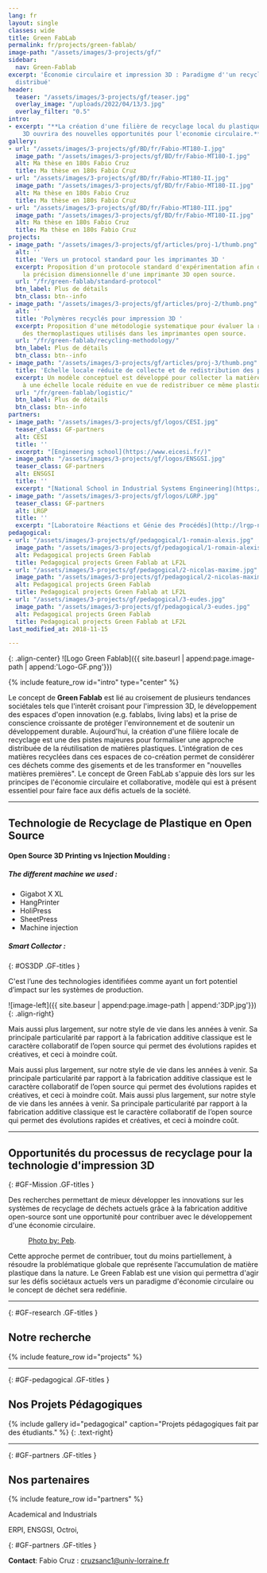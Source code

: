 ```yaml
---
lang: fr
layout: single
classes: wide
title: Green FabLab
permalink: fr/projects/green-fablab/
image-path: "/assets/images/3-projects/gf/"
sidebar:
  nav: Green-Fablab
excerpt: 'Économie circulaire et impression 3D : Paradigme d''un recyclage local et
  distribué'
header:
  teaser: "/assets/images/3-projects/gf/teaser.jpg"
  overlay_image: "/uploads/2022/04/13/3.jpg"
  overlay_filter: "0.5"
intro:
- excerpt: "**La création d'une filière de recyclage local du plastique pour l'impression
    3D ouvrira des nouvelles opportunités pour l'economie circulaire.**"
gallery:
- url: "/assets/images/3-projects/gf/BD/fr/Fabio-MT180-I.jpg"
  image_path: "/assets/images/3-projects/gf/BD/fr/Fabio-MT180-I.jpg"
  alt: Ma thèse en 180s Fabio Cruz
  title: Ma thèse en 180s Fabio Cruz
- url: "/assets/images/3-projects/gf/BD/fr/Fabio-MT180-II.jpg"
  image_path: "/assets/images/3-projects/gf/BD/fr/Fabio-MT180-II.jpg"
  alt: Ma thèse en 180s Fabio Cruz
  title: Ma thèse en 180s Fabio Cruz
- url: "/assets/images/3-projects/gf/BD/fr/Fabio-MT180-III.jpg"
  image_path: "/assets/images/3-projects/gf/BD/fr/Fabio-MT180-II.jpg"
  alt: Ma thèse en 180s Fabio Cruz
  title: Ma thèse en 180s Fabio Cruz
projects:
- image_path: "/assets/images/3-projects/gf/articles/proj-1/thumb.png"
  alt: ''
  title: 'Vers un protocol standard pour les imprimantes 3D '
  excerpt: Proposition d'un protocole standard d'expérimentation afin de caractériser
    la précision dimensionnelle d'une imprimante 3D open source.
  url: "/fr/green-fablab/standard-protocol"
  btn_label: Plus de détails
  btn_class: btn--info
- image_path: "/assets/images/3-projects/gf/articles/proj-2/thumb.png"
  alt: ''
  title: 'Polymères recyclés pour impression 3D '
  excerpt: Proposition d'une métodologie systematique pour évaluer la recyclabilité
    des thermoplastiques utilisés dans les imprimantes open source.
  url: "/fr/green-fablab/recycling-methodology/"
  btn_label: Plus de détails
  btn_class: btn--info
- image_path: "/assets/images/3-projects/gf/articles/proj-3/thumb.png"
  title: 'Echelle locale réduite de collecte et de redistribution des plastiques recyclés '
  excerpt: Un modèle conceptuel est développé pour collecter la matière plastique
    à une échelle locale réduite en vue de redistribuer ce même plastique recyclé.
  url: "/fr/green-fablab/logistic/"
  btn_label: Plus de détails
  btn_class: btn--info
partners:
- image_path: "/assets/images/3-projects/gf/logos/CESI.jpg"
  teaser_class: GF-partners
  alt: CESI
  title: ''
  excerpt: "[Engineering school](https://www.eicesi.fr/)"
- image_path: "/assets/images/3-projects/gf/logos/ENSGSI.jpg"
  teaser_class: GF-partners
  alt: ENSGSI
  title: ''
  excerpt: "[National School in Industrial Systems Engineering](https://www.ensgsi.univ-lorraine.fr/)"
- image_path: "/assets/images/3-projects/gf/logos/LGRP.jpg"
  teaser_class: GF-partners
  alt: LRGP
  title: ''
  excerpt: "[Laboratoire Réactions et Génie des Procédés](http://lrgp-nancy.cnrs.fr/)"
pedagogical:
- url: "/assets/images/3-projects/gf/pedagogical/1-romain-alexis.jpg"
  image_path: "/assets/images/3-projects/gf/pedagogical/1-romain-alexis.jpg"
  alt: Pedagogical projects Green Fablab
  title: Pedagogical projects Green Fablab at LF2L
- url: "/assets/images/3-projects/gf/pedagogical/2-nicolas-maxime.jpg"
  image_path: "/assets/images/3-projects/gf/pedagogical/2-nicolas-maxime.jpg"
  alt: Pedagogical projects Green Fablab
  title: Pedagogical projects Green Fablab at LF2L
- url: "/assets/images/3-projects/gf/pedagogical/3-eudes.jpg"
  image_path: "/assets/images/3-projects/gf/pedagogical/3-eudes.jpg"
  alt: Pedagogical projects Green Fablab
  title: Pedagogical projects Green Fablab at LF2L
last_modified_at: 2018-11-15

---
```

{: .align-center}
![Logo Green Fablab]({{ site.baseurl | append:page.image-path | append:'Logo-GF.png'}})

{% include feature_row id="intro" type="center" %}

<!-- Intro -->
Le concept de **Green Fablab** est lié au croisement de plusieurs tendances sociétales tels que l'interêt croisant pour l'impression 3D, le développement des espaces d'open innovation (e.g. fablabs, living labs) et la prise de conscience croissante de protéger l'environnement et de soutenir un développement durable. Aujourd'hui, la création d'une filière locale de recyclage est une des pistes majeures pour formaliser une approche distribuée de la réutilisation de matières plastiques. L'intégration de ces matières recyclées dans ces espaces de co-création permet de considérer ces déchets comme des gisements et de les transformer en "nouvelles matières premières". Le concept de Green FabLab s'appuie dès lors sur les principes de l'économie circulaire et collaborative, modèle qui est à présent essentiel pour faire face aux défis actuels de la société.

***

## Technologie de Recyclage de Plastique en Open Source

#### Open Source 3D Printing vs Injection Moulding :

##### The different machine we used :

* Gigabot X XL
* HangPrinter
* HoliPress
* SheetPress
* Machine injection

##### Smart Collector :

{: #OS3DP .GF-titles }

C'est l’une des technologies identifiées comme ayant un fort potentiel d’impact sur les systèmes de production.

![image-left]({{ site.baseur | append:page.image-path | append:'3DP.jpg'}}){: .align-right}

Mais aussi plus largement, sur notre style de vie dans les années à venir. Sa principale particularité par rapport à la fabrication additive classique est le caractère collaboratif de l’open source qui permet des évolutions rapides et créatives, et ceci à moindre coût.

Mais aussi plus largement, sur notre style de vie dans les années à venir. Sa principale particularité par rapport à la fabrication additive classique est le caractère collaboratif de l’open source qui permet des évolutions rapides et créatives, et ceci à moindre coût.
Mais aussi plus largement, sur notre style de vie dans les années à venir. Sa principale particularité par rapport à la fabrication additive classique est le caractère collaboratif de l’open source qui permet des évolutions rapides et créatives, et ceci à moindre coût.

***

## Opportunités du processus de recyclage pour la technologie d'impression 3D

{: #GF-Mission .GF-titles }

Des recherches permettant de mieux développer les innovations sur les systèmes de recyclage de déchets actuels grâce à la fabrication additive open-source sont une opportunité pour contribuer avec le développement d'une économie circulaire.

<figure style="width: 200px" class="align-left">
<img src="{{ site.baseurl | append:page.image-path | append:'Recycling.jpg'}}" alt="">
<figcaption>
<a href="http://www.pebfox.com/">Photo by: Peb</a>.
</figcaption>
</figure>

Cette approche permet de contribuer, tout du moins partiellement, à résoudre la problématique globale que représente l’accumulation de matière plastique dans la nature. Le Green Fablab est une vision qui permettra d'agir sur les défis sociétaux actuels vers un paradigme d'économie circulaire ou le concept de déchet sera redéfinie.

***

{: #GF-research .GF-titles }

## Notre recherche

<div id="GF-projects">
{% include feature_row id="projects" %}
</div>

***

{: #GF-pedagogical .GF-titles }

## Nos Projets Pédagogiques

{% include gallery id="pedagogical"
caption="Projets pédagogiques fait par des étudiants." %} {: .text-right}

***

{: #GF-partners .GF-titles }

## Nos partenaires

<div id="GF-partners"> {% include feature_row id="partners" %}

Academical and Industrials </div>

ERPI, ENSGSI, Octroi,

{: #GF-partners .GF-titles }

</div>

**Contact**: Fabio Cruz : cruzsanc1@univ-lorraine.fr